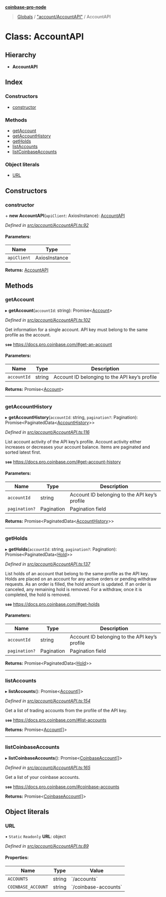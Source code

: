 **[coinbase-pro-node](../README.md)**

> [Globals](../globals.md) / ["account/AccountAPI"](../modules/_account_accountapi_.md) / AccountAPI

# Class: AccountAPI

## Hierarchy

- **AccountAPI**

## Index

### Constructors

- [constructor](_account_accountapi_.accountapi.md#constructor)

### Methods

- [getAccount](_account_accountapi_.accountapi.md#getaccount)
- [getAccountHistory](_account_accountapi_.accountapi.md#getaccounthistory)
- [getHolds](_account_accountapi_.accountapi.md#getholds)
- [listAccounts](_account_accountapi_.accountapi.md#listaccounts)
- [listCoinbaseAccounts](_account_accountapi_.accountapi.md#listcoinbaseaccounts)

### Object literals

- [URL](_account_accountapi_.accountapi.md#url)

## Constructors

### constructor

\+ **new AccountAPI**(`apiClient`: AxiosInstance): [AccountAPI](_account_accountapi_.accountapi.md)

_Defined in [src/account/AccountAPI.ts:92](https://github.com/bennycode/coinbase-pro-node/blob/e6678df/src/account/AccountAPI.ts#L92)_

#### Parameters:

| Name        | Type          |
| ----------- | ------------- |
| `apiClient` | AxiosInstance |

**Returns:** [AccountAPI](_account_accountapi_.accountapi.md)

## Methods

### getAccount

▸ **getAccount**(`accountId`: string): Promise<[Account](../interfaces/_account_accountapi_.account.md)\>

_Defined in [src/account/AccountAPI.ts:102](https://github.com/bennycode/coinbase-pro-node/blob/e6678df/src/account/AccountAPI.ts#L102)_

Get information for a single account. API key must belong to the same profile as the account.

**`see`** https://docs.pro.coinbase.com/#get-an-account

#### Parameters:

| Name        | Type   | Description                                   |
| ----------- | ------ | --------------------------------------------- |
| `accountId` | string | Account ID belonging to the API key’s profile |

**Returns:** Promise<[Account](../interfaces/_account_accountapi_.account.md)\>

---

### getAccountHistory

▸ **getAccountHistory**(`accountId`: string, `pagination?`: Pagination): Promise<PaginatedData<[AccountHistory](../interfaces/_account_accountapi_.accounthistory.md)\>\>

_Defined in [src/account/AccountAPI.ts:116](https://github.com/bennycode/coinbase-pro-node/blob/e6678df/src/account/AccountAPI.ts#L116)_

List account activity of the API key’s profile. Account activity either increases or decreases your account balance. Items are paginated and sorted latest first.

**`see`** https://docs.pro.coinbase.com/#get-account-history

#### Parameters:

| Name          | Type       | Description                                   |
| ------------- | ---------- | --------------------------------------------- |
| `accountId`   | string     | Account ID belonging to the API key’s profile |
| `pagination?` | Pagination | Pagination field                              |

**Returns:** Promise<PaginatedData<[AccountHistory](../interfaces/_account_accountapi_.accounthistory.md)\>\>

---

### getHolds

▸ **getHolds**(`accountId`: string, `pagination?`: Pagination): Promise<PaginatedData<[Hold](../interfaces/_account_accountapi_.hold.md)\>\>

_Defined in [src/account/AccountAPI.ts:137](https://github.com/bennycode/coinbase-pro-node/blob/e6678df/src/account/AccountAPI.ts#L137)_

List holds of an account that belong to the same profile as the API key. Holds are placed on an account for any active orders or pending withdraw requests. As an order is filled, the hold amount is updated. If an order is canceled, any remaining hold is removed. For a withdraw, once it is completed, the hold is removed.

**`see`** https://docs.pro.coinbase.com/#get-holds

#### Parameters:

| Name          | Type       | Description                                   |
| ------------- | ---------- | --------------------------------------------- |
| `accountId`   | string     | Account ID belonging to the API key’s profile |
| `pagination?` | Pagination | Pagination field                              |

**Returns:** Promise<PaginatedData<[Hold](../interfaces/_account_accountapi_.hold.md)\>\>

---

### listAccounts

▸ **listAccounts**(): Promise<[Account](../interfaces/_account_accountapi_.account.md)[]\>

_Defined in [src/account/AccountAPI.ts:154](https://github.com/bennycode/coinbase-pro-node/blob/e6678df/src/account/AccountAPI.ts#L154)_

Get a list of trading accounts from the profile of the API key.

**`see`** https://docs.pro.coinbase.com/#list-accounts

**Returns:** Promise<[Account](../interfaces/_account_accountapi_.account.md)[]\>

---

### listCoinbaseAccounts

▸ **listCoinbaseAccounts**(): Promise<[CoinbaseAccount](../interfaces/_account_accountapi_.coinbaseaccount.md)[]\>

_Defined in [src/account/AccountAPI.ts:165](https://github.com/bennycode/coinbase-pro-node/blob/e6678df/src/account/AccountAPI.ts#L165)_

Get a list of your coinbase accounts.

**`see`** https://docs.pro.coinbase.com/#coinbase-accounts

**Returns:** Promise<[CoinbaseAccount](../interfaces/_account_accountapi_.coinbaseaccount.md)[]\>

## Object literals

### URL

▪ `Static` `Readonly` **URL**: object

_Defined in [src/account/AccountAPI.ts:89](https://github.com/bennycode/coinbase-pro-node/blob/e6678df/src/account/AccountAPI.ts#L89)_

#### Properties:

| Name               | Type   | Value                  |
| ------------------ | ------ | ---------------------- |
| `ACCOUNTS`         | string | \`/accounts\`          |
| `COINBASE_ACCOUNT` | string | \`/coinbase-accounts\` |
